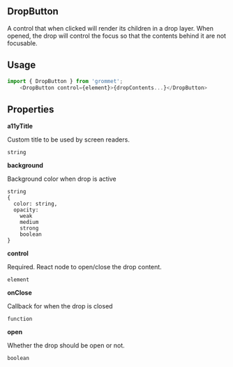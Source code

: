 ## DropButton
A control that when clicked will render its children in a drop layer.
    When opened, the drop will control the focus so that the contents behind it are not focusable.
    

## Usage

```javascript
import { DropButton } from 'grommet';
    <DropButton control={element}>{dropContents...}</DropButton>
```

## Properties

**a11yTitle**

Custom title to be used by screen readers.

```
string
```

**background**

Background color when drop is active

```
string
{
  color: string,
  opacity: 
    weak
    medium
    strong
    boolean
}
```

**control**

Required. React node to open/close the drop content.

```
element
```

**onClose**

Callback for when the drop is closed

```
function
```

**open**

Whether the drop should be open or not.

```
boolean
```
  
